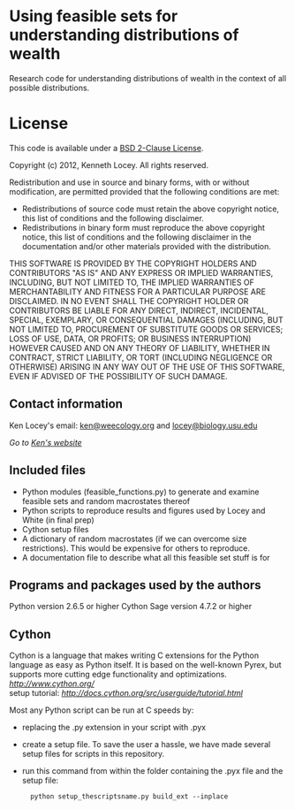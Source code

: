 Using feasible sets for understanding distributions of wealth
============

Research code for understanding distributions of wealth in the context of all possible distributions.

License
=======

This code is available under a [BSD 2-Clause License](http://opensource.org/licenses/bsd-license.php).

Copyright (c) 2012, Kenneth Locey. All rights reserved.

Redistribution and use in source and binary forms, with or without modification, are permitted provided that the following conditions are met:

* Redistributions of source code must retain the above copyright notice, this list of conditions and the following disclaimer.
* Redistributions in binary form must reproduce the above copyright notice, this list of conditions and the following disclaimer in the documentation and/or other materials provided with the distribution.

THIS SOFTWARE IS PROVIDED BY THE COPYRIGHT HOLDERS AND CONTRIBUTORS "AS IS" AND ANY EXPRESS OR IMPLIED WARRANTIES, INCLUDING, BUT NOT LIMITED TO, THE IMPLIED WARRANTIES OF MERCHANTABILITY AND FITNESS FOR A PARTICULAR PURPOSE ARE DISCLAIMED. IN NO EVENT SHALL THE COPYRIGHT HOLDER OR CONTRIBUTORS BE LIABLE FOR ANY DIRECT, INDIRECT, INCIDENTAL, SPECIAL, EXEMPLARY, OR CONSEQUENTIAL DAMAGES (INCLUDING, BUT NOT LIMITED TO, PROCUREMENT OF SUBSTITUTE GOODS OR SERVICES; LOSS OF USE, DATA, OR PROFITS; OR BUSINESS INTERRUPTION) HOWEVER CAUSED AND ON ANY THEORY OF LIABILITY, WHETHER IN CONTRACT, STRICT LIABILITY, OR TORT (INCLUDING NEGLIGENCE OR OTHERWISE) ARISING IN ANY WAY OUT OF THE USE OF THIS SOFTWARE, EVEN IF ADVISED OF THE POSSIBILITY OF SUCH DAMAGE.

Contact information
-------------------
Ken Locey's email: ken@weecology.org and locey@biology.usu.edu

*Go to [Ken's website](kenlocey.wordpress.com)*

Included files
-------------------------

* Python modules (feasible_functions.py) to generate and examine feasible sets and random macrostates thereof
* Python scripts to reproduce results and figures used by Locey and White (in final prep)
* Cython setup files
* A dictionary of random macrostates (if we can overcome size restrictions). This would be expensive for others to reproduce.
* A documentation file to describe what all this feasible set stuff is for



Programs and packages used by the authors
-------------------------------

Python version 2.6.5 or higher
Cython
Sage version 4.7.2 or higher


Cython
------

Cython is a language that makes writing C extensions for the Python language as easy as Python itself.
It is based on the well-known Pyrex, but supports more cutting edge functionality and optimizations.
*http://www.cython.org/*  
setup tutorial: *http://docs.cython.org/src/userguide/tutorial.html*

Most any Python script can be run at C speeds by:
* replacing the .py extension in your script with .pyx
* create a setup file. To save the user a hassle, we have made several setup files for scripts in this repository.
* run this command from within the folder containing the .pyx file and the setup file:


        python setup_thescriptsname.py build_ext --inplace

